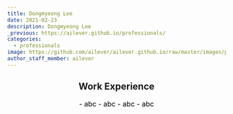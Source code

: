 ```yaml
---
title: Dongmyeong Lee
date: 2021-02-23
description: Dongmyeong Lee
_previous: https://ailever.github.io/professionals/
categories:
  - professionals
image: https://github.com/ailever/ailever.github.io/raw/master/images/profiles/dongmyeong.jpg
author_staff_member: ailever
---
```


<!-- Content Block -->

<h2 align="center">Work Experience</h2>
<div align="center" style="font-size:medium;font-weight:normal;color:black;background-color:unset;">
  - abc
  - abc
  - abc
  - abc
<br><br></div>

<h2 align="center"></h2>
<div align="left" style="font-size:medium;font-weight:normal;color:black;background-color:unset;">　<br><br></div>
<div align="left" style="font-size:medium;font-weight:normal;color:black;background-color:unset;">　<br><br></div>
<!-- Content Block -->
